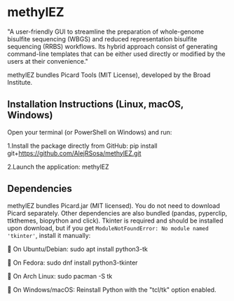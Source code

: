 # methylEZ
"A user-friendly GUI to streamline the preparation of whole-genome bisulfite sequencing (WBGS) and reduced representation bisulfite sequencing (RRBS) workflows. Its hybrid approach consist of generating command-line templates that can be either used directly or modified by the users at their convenience."

methylEZ bundles Picard Tools (MIT License), developed by the Broad Institute.

## Installation Instructions (Linux, macOS, Windows)

Open your terminal (or PowerShell on Windows) and run:

1.Install the package directly from GitHub: 
pip install git+https://github.com/AlejRSosa/methylEZ.git

2.Launch the application:
methylEZ

## Dependencies
methylEZ bundles Picard.jar (MIT licensed). You do not need to download Picard separately.
Other dependencies are also bundled (pandas, pyperclip, ttkthemes, biopython and click).
Tkinter is required and should be installed upon download, but if you get `ModuleNotFoundError: No module named 'tkinter'`, install it manually:

🔹 On Ubuntu/Debian: sudo apt install python3-tk

🔹 On Fedora: sudo dnf install python3-tkinter

🔹 On Arch Linux: sudo pacman -S tk

🔹 On Windows/macOS: Reinstall Python with the "tcl/tk" option enabled.

